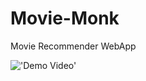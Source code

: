 # Movie-Monk
Movie Recommender WebApp

!['Demo Video'](https://github.com/The-Monks/Movie-Monk/blob/master/static/demo.gif)

